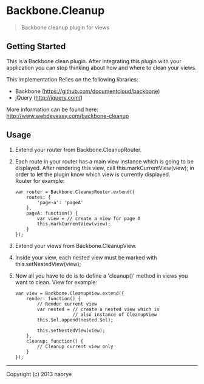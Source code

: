 # Backbone.Cleanup

> Backbone cleanup plugin for views

## Getting Started

This is a Backbone clean plugin. After integrating this plugin with your application you can stop thinking about how and where to clean your views.

This Implementation Relies on the following libraries:

- Backbone (https://github.com/documentcloud/backbone)
- jQuery (http://jquery.com/)

More information can be found here: <a href="http://www.webdeveasy.com/backbone-cleanup" target="_blank">http://www.webdeveasy.com/backbone-cleanup</a>

## Usage

1. Extend your router from Backbone.CleanupRouter.
2. Each route in your router has a main view instance which is going to be displayed. After rendering this view, call this.markCurrentView(view); in order to let the plugin know which view is currently displayed.   
Router for example:

    ```
    var router = Backbone.CleanupRouter.extend({
        routes: {
            'page-a': 'pageA'
        },
        pageA: function() {
            var view = // create a view for page A
            this.markCurrentView(view);
        }
    });
    ```

3. Extend your views from Backbone.CleanupView.
4. Inside your view, each nested view must be marked with this.setNestedView(view);
5. Now all you have to do is to define a 'cleanup()' method in views you want to clean.
View for example:   

    ```
    var view = Backbone.CleanupView.extend({
        render: function() {
            // Render current view
            var nested = // create a nested view which is
                         // also instance of CleanupView
            this.$el.append(nested.$el);

            this.setNestedView(view);
        },
        cleanup: function() {
            // Cleanup current view only
        }
    });
    ```
* * *

Copyright (c) 2013 naorye